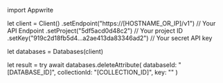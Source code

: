 import Appwrite

let client = Client()
    .setEndpoint("https://[HOSTNAME_OR_IP]/v1") // Your API Endpoint
    .setProject("5df5acd0d48c2") // Your project ID
    .setKey("919c2d18fb5d4...a2ae413da83346ad2") // Your secret API key

let databases = Databases(client)

let result = try await databases.deleteAttribute(
    databaseId: "[DATABASE_ID]",
    collectionId: "[COLLECTION_ID]",
    key: ""
)

